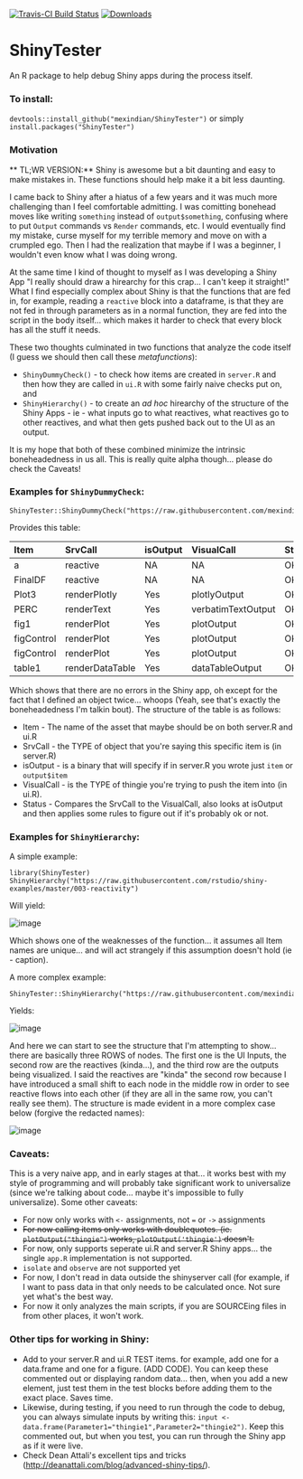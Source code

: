 [![Travis-CI Build Status](https://travis-ci.org/mexindian/ShinyTester.svg?branch=master)](https://travis-ci.org/mexindian/ShinyTester)
[![Downloads](https://cranlogs.r-pkg.org/badges/ShinyTester)](https://cran.r-project.org/package=ShinyTester) 
# ShinyTester
An R package to help debug Shiny apps during the process itself.

### To install:
`devtools::install_github("mexindian/ShinyTester")` or simply `install.packages("ShinyTester")` 

### Motivation

** TL;WR VERSION:** Shiny is awesome but a bit daunting and easy to make mistakes in. These functions should help make it a bit less daunting.


I came back to Shiny after a hiatus of a few years and it was much more challenging than I feel comfortable admitting. I was comitting bonehead moves like writing `something` instead of `output$something`, confusing where to put `Output` commands vs `Render` commands, etc. I would eventually find my mistake, curse myself for my terrible memory and move on with a crumpled ego. Then I had the realization that maybe if I was a beginner, I wouldn't even know what I was doing wrong.

At the same time I kind of thought to myself as I was developing a Shiny App "I really should draw a hirearchy for this crap... I can't keep it straight!" What I find especially complex about Shiny is that the functions that are fed in, for example, reading a `reactive` block into a dataframe, is that they are not fed in through parameters as in a normal function, they are fed into the script in the body itself... which makes it harder to check that every block has all the stuff it needs. 

These two thoughts culminated in two functions that analyze the code itself (I guess we should then call these _metafunctions_):
 - `ShinyDummyCheck()` - to check how items are created in `server.R` and then how they are called in `ui.R` with some fairly naive checks put on, and 
 - `ShinyHierarchy()` - to create an _ad hoc_ hirearchy of the structure of the Shiny Apps - ie - what inputs go to what reactives, what reactives go to other reactives, and what then gets pushed back out to the UI as an output. 
 
It is my hope that both of these combined minimize the intrinsic boneheadedness in us all. This is really quite alpha though... please do check the Caveats!

### Examples for `ShinyDummyCheck`:

```
ShinyTester::ShinyDummyCheck("https://raw.githubusercontent.com/mexindian/ShinyServer/master/LineSelector")
```

Provides this table:

|Item       |SrvCall         |isOutput |VisualCall         |Status |
|:----------|:---------------|:--------|:------------------|:------|
|a          |reactive        |NA       |NA                 |OK     |
|FinalDF    |reactive        |NA       |NA                 |OK     |
|Plot3      |renderPlotly    |Yes      |plotlyOutput       |OK     |
|PERC       |renderText      |Yes      |verbatimTextOutput |OK     |
|fig1       |renderPlot      |Yes      |plotOutput         |OK     |
|figControl |renderPlot      |Yes      |plotOutput         |OK     |
|figControl |renderPlot      |Yes      |plotOutput         |OK     |
|table1     |renderDataTable |Yes      |dataTableOutput    |OK     |

Which shows that there are no errors in the Shiny app, oh except for the fact that I defined an object twice... whoops (Yeah, see that's exactly the boneheadedness I'm talkin bout). The structure of the table is as follows:
- Item - The name of the asset that maybe should be on both server.R and ui.R
- SrvCall - the TYPE of object that you're saying this specific item is (in server.R)
- isOutput  - is a binary that will specify if in server.R you wrote just `item` or `output$item`
- VisualCall - is the TYPE of thingie you're trying to push the item into (in ui.R). 
- Status - Compares the SrvCall to the VisualCall, also looks at isOutput and then applies some rules to figure out if it's probably ok or not. 

### Examples for `ShinyHierarchy`:

A simple example:
```
library(ShinyTester)
ShinyHierarchy("https://raw.githubusercontent.com/rstudio/shiny-examples/master/003-reactivity")
```
Will yield:

![image](https://cloud.githubusercontent.com/assets/8094091/21746544/7830f6b2-d50e-11e6-8583-c90670786adc.png)

Which shows one of the weaknesses of the function... it assumes all Item names are unique... and will act strangely if this assumption doesn't hold (ie - caption).

A more complex example:
```
ShinyTester::ShinyHierarchy("https://raw.githubusercontent.com/mexindian/ShinyServer/master/LineSelector")
```
Yields: 

![image](https://cloud.githubusercontent.com/assets/8094091/21746698/169dcdc0-d514-11e6-88ed-357d37293b65.png)

And here we can start to see the structure that I'm attempting to show... there are basically three ROWS of nodes. The first one is the UI Inputs, the second row are the reactives (kinda...), and the third row are the outputs being visualized. I said the reactives are "kinda" the second row because I have introduced a small shift to each node in the middle row in order to see reactive flows into each other (if they are all in the same row, you can't really see them). The structure is made evident in a more complex case below (forgive the redacted names):

![image](https://cloud.githubusercontent.com/assets/8094091/21746742/67a21a86-d515-11e6-96d4-5456b54a7747.png)


### Caveats:
This is a very naive app, and in early stages at that... it works best with my style of programming and will probably take significant work to universalize (since we're talking about code... maybe it's impossible to fully universalize).  Some other caveats:
 - For now only works with `<-` assignments, not `=` or `->` assignments
 - ~~For now calling items only works with doublequotes. (ie. `plotOutput("thingie")` works, `plotOutput('thingie')` doesn't.~~
 - For now, only supports seperate ui.R and server.R Shiny apps... the single `app.R` implementation is not supported.
 - `isolate` and `observe` are not supported yet
 - For now, I don't read in data outside the shinyserver call (for example, if I want to pass data in that only needs to be calculated once. Not sure yet what's the best way.
 - For now it only analyzes the main scripts, if you are SOURCEing files in from other places, it won't work.
 
 ### Other tips for working in Shiny:
 - Add to your server.R and ui.R TEST items. for example, add one for a data.frame and one for a figure. (ADD CODE). You can keep these commented out or displaying random data... then, when you add a new element, just test them in the test blocks before adding them to the exact place. Saves time.
 - Likewise, during testing, if you need to run through the code to debug, you can always simulate inputs by writing this: `input <- data.frame(Parameter1="thingie1",Parameter2="thingie2")`. Keep this commented out, but when you test, you can run through the Shiny app as if it were live.
 - Check Dean Attali's excellent tips and tricks (http://deanattali.com/blog/advanced-shiny-tips/).
